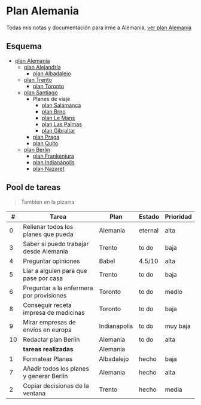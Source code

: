 # Plan Alemania
Todas mis notas y documentación para irme a Alemania, [ver plan Alemania](Alemania.md)

## Esquema
- [plan Alemania](planes/Alemania.md)
  - [plan Alejandría](planes/Alejandría.md)
    - [plan Albadalejo](planes/Albadalejo.md)
  - [plan Trento](planes/Trento.md)
    - [plan Toronto](planes/Toronto.md)
  - [plan Santiago](planes/Santiago.md)
    - Planes de viaje
      - [plan Salamanca](planes/Salamanca.md)
      - [plan Brno](planes/Brno.md)
      - [plan Le Mans](planes/Le%20Mans.md)
      - [plan Las Palmas](planes/Las%20Palmas.md)
      - [plan Gibraltar](planes/Gibraltar.md)
    - [plan Praga](planes/Praga.md)
    - [plan Quito](planes/Quito.md)
  - [plan Berlín](planes/Berlin.md)
    - [plan Frankenjura](planes/Frankenjuren.md)
    - [plan Indianápolis](planes/Indianapolis.md)
    - [plan Nazaret](planes/Nazaret.md)

## Pool de tareas
> También en la pizarra

| #  | Tarea                                    | Plan         | Estado      | Prioridad |
|----|------------------------------------------|--------------|-------------|-----------|
|  0 | Rellenar todos los planes que pueda      | Alemania     | eternal     | alta      |
|  3 | Saber si puedo trabajar desde Alemania   | Trento       | to do       | baja      |
|  4 | Preguntar opiniones                      | Babel        | 4.5/10      | alta      |
|  5 | Liar a alguien para que pase por casa    | Trento       | to do       | baja      |
|  6 | Preguntar a la enfermera por provisiones | Toronto      | to do       | medio     |
|  8 | Conseguir receta impresa de medicinas    | Toronto      | to do       | baja      |
|  9 | Mirar empresas de envíos en europa       | Indianapolis | to do       | muy baja  |
| 10 | Redactar plan Berlín                     | Alemania     | to do       | alta      |
|    | **tareas realizadas**                    | Alemania     |             |           |
|  1 | Formatear Planes                         | Albadalejo   | hecho       | baja      |
|  7 | Añadir todos los planes y generar Berlín | Alemania     | hecho       | alta      |
|  2 | Copiar decisiones de la ventana          | Trento       | hecho       | media     |